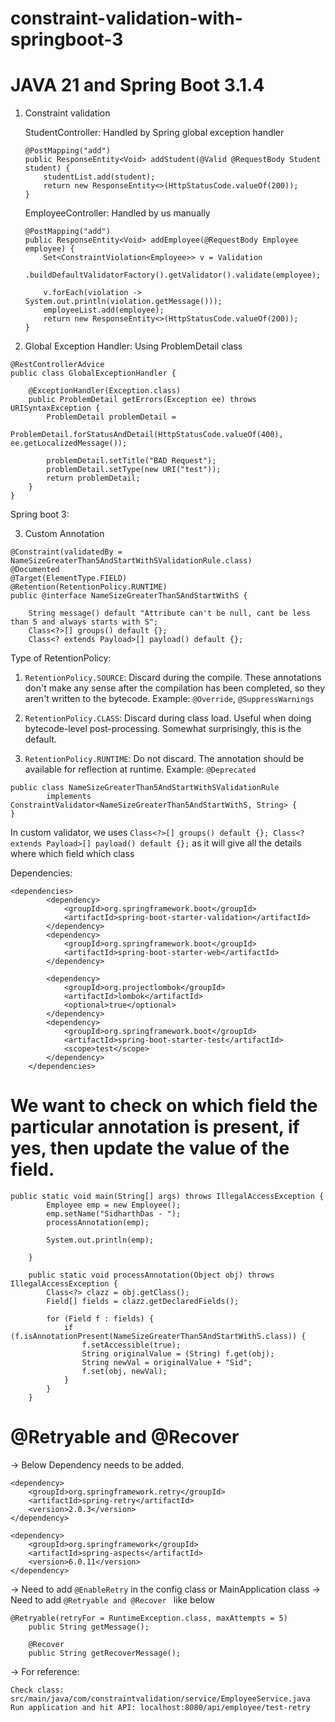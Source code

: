 # constraint-validation-with-springboot-3

# JAVA 21 and Spring Boot 3.1.4
1. Constraint validation

    StudentController: Handled by Spring global exception handler
    ```
    @PostMapping("add")
    public ResponseEntity<Void> addStudent(@Valid @RequestBody Student student) {
        studentList.add(student);
        return new ResponseEntity<>(HttpStatusCode.valueOf(200));
    }
    ```
    EmployeeController: Handled by us manually
    ```
    @PostMapping("add")
    public ResponseEntity<Void> addEmployee(@RequestBody Employee employee) {
        Set<ConstraintViolation<Employee>> v = Validation
                .buildDefaultValidatorFactory().getValidator().validate(employee);

        v.forEach(violation -> System.out.println(violation.getMessage()));
        employeeList.add(employee);
        return new ResponseEntity<>(HttpStatusCode.valueOf(200));
    }
    ```

2. Global Exception Handler: Using ProblemDetail class
```
@RestControllerAdvice
public class GlobalExceptionHandler {

    @ExceptionHandler(Exception.class)
    public ProblemDetail getErrors(Exception ee) throws URISyntaxException {
        ProblemDetail problemDetail =
                ProblemDetail.forStatusAndDetail(HttpStatusCode.valueOf(400), ee.getLocalizedMessage());

        problemDetail.setTitle("BAD Request");
        problemDetail.setType(new URI("test"));
        return problemDetail;
    }
}
```

Spring boot 3:

3. Custom Annotation
```
@Constraint(validatedBy = NameSizeGreaterThan5AndStartWithSValidationRule.class)
@Documented
@Target(ElementType.FIELD)
@Retention(RetentionPolicy.RUNTIME)
public @interface NameSizeGreaterThan5AndStartWithS {

    String message() default "Attribute can't be null, cant be less than 5 and always starts with S";
    Class<?>[] groups() default {};
    Class<? extends Payload>[] payload() default {};

```
Type of RetentionPolicy:
1. ```RetentionPolicy.SOURCE```: Discard during the compile. These annotations don't make any sense after the compilation has been completed, so they aren't written to the bytecode. Example: ```@Override```, ```@SuppressWarnings```

2. ```RetentionPolicy.CLASS```: Discard during class load. Useful when doing bytecode-level post-processing. Somewhat surprisingly, this is the default.

3. ```RetentionPolicy.RUNTIME```: Do not discard. The annotation should be available for reflection at runtime. Example: ```@Deprecated```

```
public class NameSizeGreaterThan5AndStartWithSValidationRule
        implements ConstraintValidator<NameSizeGreaterThan5AndStartWithS, String> {
}
```
In custom validator, we uses ```Class<?>[] groups() default {};
    Class<? extends Payload>[] payload() default {};``` as it will give all the details where which field which class

Dependencies:


```
<dependencies>
		<dependency>
			<groupId>org.springframework.boot</groupId>
			<artifactId>spring-boot-starter-validation</artifactId>
		</dependency>
		<dependency>
			<groupId>org.springframework.boot</groupId>
			<artifactId>spring-boot-starter-web</artifactId>
		</dependency>

		<dependency>
			<groupId>org.projectlombok</groupId>
			<artifactId>lombok</artifactId>
			<optional>true</optional>
		</dependency>
		<dependency>
			<groupId>org.springframework.boot</groupId>
			<artifactId>spring-boot-starter-test</artifactId>
			<scope>test</scope>
		</dependency>
	</dependencies>

```

# We want to check on which field the particular annotation is present, if yes, then update the value of the field.

```
public static void main(String[] args) throws IllegalAccessException {
        Employee emp = new Employee();
        emp.setName("SidharthDas - ");
        processAnnotation(emp);

        System.out.println(emp);

    }

    public static void processAnnotation(Object obj) throws IllegalAccessException {
        Class<?> clazz = obj.getClass();
        Field[] fields = clazz.getDeclaredFields();

        for (Field f : fields) {
            if (f.isAnnotationPresent(NameSizeGreaterThan5AndStartWithS.class)) {
                f.setAccessible(true);
                String originalValue = (String) f.get(obj);
                String newVal = originalValue + "Sid";
                f.set(obj, newVal);
            }
        }
    }
```

# @Retryable and @Recover

-> Below Dependency needs to be added.
```
<dependency>
    <groupId>org.springframework.retry</groupId>
    <artifactId>spring-retry</artifactId>
    <version>2.0.3</version>
</dependency>

<dependency>
    <groupId>org.springframework</groupId>
    <artifactId>spring-aspects</artifactId>
    <version>6.0.11</version>
</dependency>
```
-> Need to add ```@EnableRetry``` in the config class or MainApplication class
-> Need to add ```@Retryable and @Recover ``` like below
```
@Retryable(retryFor = RuntimeException.class, maxAttempts = 5)
    public String getMessage();

    @Recover
    public String getRecoverMessage();
```

-> For reference:
```
Check class: src/main/java/com/constraintvalidation/service/EmployeeService.java
Run application and hit API: localhost:8080/api/employee/test-retry
```
